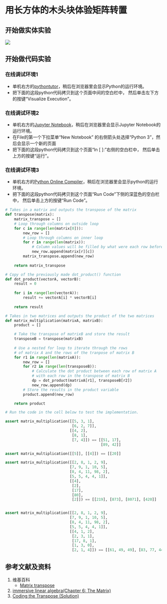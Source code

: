 # 用长方体的木头块体验矩阵转置

## 开始做实体实验

![](/images/线性代数/矩阵/用长方体的木头块体验矩阵转置/1a1.jpg)

## 开始做代码实验

### 在线调试环境1

- 单机右方的[pythontutor](https://pythontutor.com/visualize.html#mode=edit)，稍后在浏览器里会显示Python的运行环境。
- 把下面的这段python代码拷贝到这个页面中间的空白栏中， 然后单击左下方的按键“Visualize Execution”。

### 在线调试环境2

- 单机右方的[Jupyter Notebook](https://mybinder.org/v2/gh/ipython/ipython-in-depth/master?filepath=binder/Index.ipynb)，稍后在浏览器里会显示Jupyter Notebook的运行环境。
- 在File的第一个下拉菜单“New Notebook” 的右侧箭头处选择“Python 3”，然后会显示一个新的页面
- 把下面的这段python代码拷贝到这个页面“In [ ]:”右侧的空白栏中， 然后单击上方的按键“运行”。

### 在线调试环境3

- 单机右方的[Python Online Compiler](https://www.alphacodingskills.com/compile-python-online.php)，稍后在浏览器里会显示python的运行环境。
- 把下面的这段python代码拷贝到这个页面“Run Code”下侧的深蓝色的空白栏中， 然后单击上方的按键“Run Code”。

```python
# Takes in a matrix and outputs the transpose of the matrix
def transpose(matrix):
    matrix_transpose = []
    # Loop through columns on outside loop
    for c in range(len(matrix[0])):
        new_row = []
        # Loop through columns on inner loop
        for r in range(len(matrix)):
            # Column values will be filled by what were each row before
            new_row.append(matrix[r][c])
        matrix_transpose.append(new_row)
    
    return matrix_transpose

# Copy of the previously made dot_product() function
def dot_product(vectorA, vectorB):
    result = 0
    
    for i in range(len(vectorA)):
        result += vectorA[i] * vectorB[i]
        
    return result

# Takes in two matrices and outputs the product of the two matrices
def matrix_multiplication(matrixA, matrixB):
    product = []

    # Take the transpose of matrixB and store the result
    transposeB = transpose(matrixB)
    
    # Use a nested for loop to iterate through the rows
    # of matrix A and the rows of the tranpose of matrix B
    for r1 in range(len(matrixA)):
        new_row = []
        for r2 in range(len(transposeB)):
            # Calculate the dot product between each row of matrix A
            # with each row in the transpose of matrix B
            dp = dot_product(matrixA[r1], transposeB[r2])
            new_row.append(dp)
        # Store the results in the product variable
        product.append(new_row)

    return product

# Run the code in the cell below to test the implementation.

assert matrix_multiplication([[5, 3, 1], 
                              [6, 2, 7]], 
                             [[4, 2], 
                              [8, 1], 
                              [7, 4]]) == [[51, 17], 
                                           [89, 42]]

assert matrix_multiplication([[5]], [[4]]) == [[20]]

assert matrix_multiplication([[2, 8, 1, 2, 9],
                             [7, 9, 1, 10, 5],
                             [8, 4, 11, 98, 2],
                             [5, 5, 4, 4, 1]], 
                             [[4], 
                              [2], 
                              [17], 
                              [80], 
                              [2]]) == [[219], [873], [8071], [420]]


assert matrix_multiplication([[2, 8, 1, 2, 9],
                             [7, 9, 1, 10, 5],
                             [8, 4, 11, 98, 2],
                             [5, 5, 4, 4, 1]], 
                             [[4, 1, 2], 
                              [2, 3, 1], 
                              [17, 8, 1], 
                              [1, 3, 0], 
                              [2, 1, 4]]) == [[61, 49, 49], [83, 77, 44], [329, 404, 39], [104, 65, 23]]
```

## 参考文献及资料

1. 维基百科
	- [Matrix transpose](https://en.wikipedia.org/wiki/Transpose) 
2. [immersive linear algebra(Chapter 6: The Matrix)](http://immersivemath.com/ila/ch06_matrices/ch06.html)
3. [Coding the Transpose (Solution)](https://classroom.udacity.com/courses/ud953/lessons/4632564251/concepts/9e37fd67-d8ca-458b-8a34-926cf8342af0)
